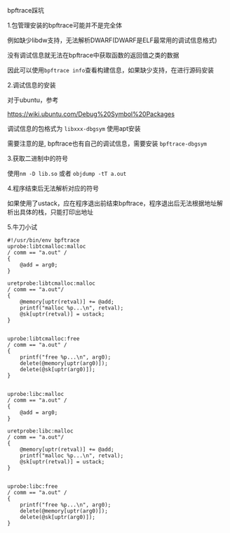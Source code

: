 bpftrace踩坑

1.包管理安装的bpftrace可能并不是完全体

例如缺少libdw支持，无法解析DWARF(DWARF是ELF最常用的调试信息格式)

没有调试信息就无法在bpftrace中获取函数的返回值之类的数据

因此可以使用`bpftrace info`查看构建信息，如果缺少支持，在进行源码安装

2.调试信息的安装

对于ubuntu，参考

https://wiki.ubuntu.com/Debug%20Symbol%20Packages

调试信息的包格式为 `libxxx-dbgsym` 使用apt安装

需要注意的是, bpftrace也有自己的调试信息，需要安装 `bpftrace-dbgsym`

3.获取二进制中的符号

使用`nm -D lib.so` 或者 `objdump -tT a.out`

4.程序结束后无法解析对应的符号

如果使用了ustack，应在程序退出前结束bpftrace，程序退出后无法根据地址解析出具体的栈，只能打印出地址

5.牛刀小试

```
#!/usr/bin/env bpftrace
uprobe:libtcmalloc:malloc
/ comm == "a.out" /
{
    @add = arg0;
}

uretprobe:libtcmalloc:malloc
/ comm == "a.out"/
{
    @memory[uptr(retval)] += @add;
    printf("malloc %p...\n", retval);
    @sk[uptr(retval)] = ustack;
}


uprobe:libtcmalloc:free
/ comm == "a.out" /
{
    printf("free %p...\n", arg0);
    delete(@memory[uptr(arg0)]);
    delete(@sk[uptr(arg0)]);
}


uprobe:libc:malloc
/ comm == "a.out" /
{
    @add = arg0;
}

uretprobe:libc:malloc
/ comm == "a.out"/
{
    @memory[uptr(retval)] += @add;
    printf("malloc %p...\n", retval);
    @sk[uptr(retval)] = ustack;
}


uprobe:libc:free
/ comm == "a.out" /
{
    printf("free %p...\n", arg0);
    delete(@memory[uptr(arg0)]);
    delete(@sk[uptr(arg0)]);
}
```

